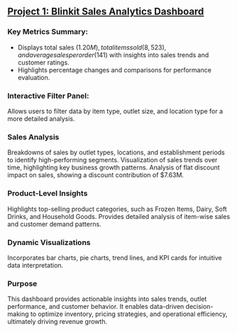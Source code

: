 ## [Project 1: Blinkit Sales Analytics Dashboard](https://app.powerbi.com/links/RwAOPzWgpu?ctid=ffa76a2b-9b62-4b16-a12c-a940b0d587e7&pbi_source=linkShare)

### Key Metrics Summary:
* Displays total sales ($1.20M), total items sold (8,523), and average sales per order ($141) with insights into sales trends and customer ratings.
* Highlights percentage changes and comparisons for performance evaluation.
### Interactive Filter Panel:
Allows users to filter data by item type, outlet size, and location type for a more detailed analysis.
### Sales Analysis
Breakdowns of sales by outlet types, locations, and establishment periods to identify high-performing segments.
Visualization of sales trends over time, highlighting key business growth patterns.
Analysis of flat discount impact on sales, showing a discount contribution of $7.63M.
###  Product-Level Insights
Highlights top-selling product categories, such as Frozen Items, Dairy, Soft Drinks, and Household Goods.
Provides detailed analysis of item-wise sales and customer demand patterns.
###  Dynamic Visualizations
Incorporates bar charts, pie charts, trend lines, and KPI cards for intuitive data interpretation.
###  Purpose
This dashboard provides actionable insights into sales trends, outlet performance, and customer behavior. It enables data-driven decision-making to optimize inventory, pricing strategies, and operational efficiency, ultimately driving revenue growth.


